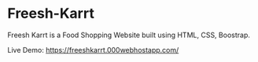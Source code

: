 # Freesh-Karrt
Freesh Karrt is a Food Shopping Website built using HTML, CSS, Boostrap.

Live Demo: https://freeshkarrt.000webhostapp.com/
